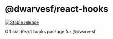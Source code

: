 # @dwarvesf/react-hooks

[![Stable release](https://img.shields.io/npm/v/@dwarvesf/react-hooks.svg)](https://npm.im/@dwarvesf/react-hooks)

Official React hooks package for @dwarvesf
